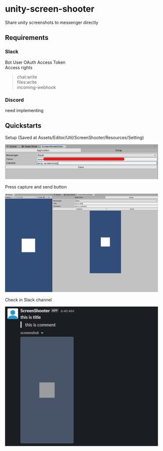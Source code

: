# unity-screen-shooter
Share unity screenshots to messenger directly

## Requirements

### Slack
Bot User OAuth Access Token  
Access rights
> chat:write  
> files:write  
> incoming-webhook  

### Discord
need implementing


## Quickstarts

Setup (Saved at Assets/Editor/Util/ScreenShooter/Resources/Setting)

![](README-ASSET/screenshot-2.png)

Press capture and send button

![](README-ASSET/screenshot-0.png)

Check in Slack channel

![](README-ASSET/screenshot-1.png)

